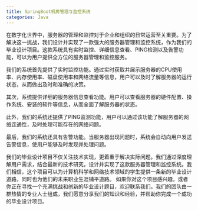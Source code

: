 ```yaml
---
title: SpringBoot机房管理与监控系统
categories: Java
---
```


在数字化世界中，服务器的管理和监控对于企业和组织的日常运营至关重要。为了解决这一挑战，我们设计并实现了一款强大的服务器管理和监控系统，作为我们的毕业设计项目。这款系统具有实时监控、详细信息查看、PING检测以及告警功能，可以为用户提供全方位的服务器管理和监控服务。


我们的系统首先提供了实时监控功能。通过实时获取并展示服务器的CPU使用率、内存使用率、磁盘使用率和网络流量等信息，用户可以及时了解服务器的运行状态，从而做出及时和准确的决策。

其次，系统提供详细的服务器信息查看功能。用户可以查看服务器的硬件配置、操作系统、安装的软件等信息，从而全面了解服务器的状态。

此外，我们的系统还提供了PING监测功能，用户可以通过该功能了解服务器的网络连通性，及时处理可能存在的网络问题。

最后，我们的系统还具有告警功能。当服务器出现问题时，系统会自动向用户发送告警信息，使用户能够及时发现并处理问题。


我们的毕业设计项目不仅关注技术实现，更着重于解决实际问题。我们通过深度理解用户需求，结合最新的技术研究，设计并实现了这款服务器管理和监控系统。我们相信，这个项目可以为计算机科学和网络技术领域的学生提供一条新的毕业设计道路，同时也为他们的未来职业生涯铺平道路。
如果你对这个项目感兴趣，或者你正在寻找一个充满挑战和创新的毕业设计题目，欢迎联系我们。我们的团队由一群热情的专业人士组成，我们愿意分享我们的知识和经验，并帮助你完成一个成功的毕业设计项目。
